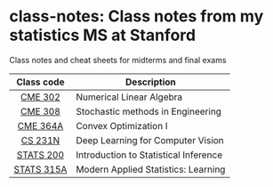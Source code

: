 # class-notes: Class notes from my statistics MS at Stanford
Class notes and cheat sheets for midterms and final exams

| Class code | Description |
|:----------:| ----------- |
| [CME 302](https://explorecourses.stanford.edu/search?view=catalog&filter-coursestatus-Active=on&page=0&catalog=&academicYear=20212022&q=CME+302%3A+Numerical+Linear+Algebra&collapse=) | Numerical Linear Algebra |
| [CME 308](https://explorecourses.stanford.edu/search?view=catalog&filter-coursestatus-Active=on&page=0&catalog=&academicYear=20212022&q=CME+308%3A+Stochastic+Methods+in+Engineering&collapse=) | Stochastic methods in Engineering |
| [CME 364A](https://explorecourses.stanford.edu/search?view=catalog&filter-coursestatus-Active=on&page=0&catalog=&academicYear=20212022&q=CME+364A%3A+Convex+Optimization+I&collapse=) | Convex Optimization I |
| [CS 231N](https://explorecourses.stanford.edu/search?view=catalog&filter-coursestatus-Active=on&page=0&catalog=&academicYear=20212022&q=CS+231N%3A+Deep+Learning+for+Computer+Vision&collapse=) | Deep Learning for Computer Vision |
| [STATS 200](https://explorecourses.stanford.edu/search?view=catalog&filter-coursestatus-Active=on&page=0&catalog=&academicYear=20212022&q=STATS+200%3A+Introduction+to+Statistical+Inference&collapse=) | Introduction to Statistical Inference |
| [STATS 315A](https://explorecourses.stanford.edu/search?view=catalog&filter-coursestatus-Active=on&page=0&catalog=&academicYear=20212022&q=STATS+315A%3A+Modern+Applied+Statistics%3A+Learning&collapse=) | Modern Applied Statistics: Learning |